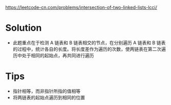 https://leetcode-cn.com/problems/intersection-of-two-linked-lists-lcci/
# Solution
* 此题重点在于检测 A 链表和 B 链表相交的节点，在分别遍历 A 链表和 B 链表的过程中，统计各自的长度。将长度差作为遍历的次数，使两链表在第二次遍历中处于相同的起始点，再共同进行遍历
# Tips
* 指针相等，而非指针所指的值相等
* 将两链表的起始点遍历到相同的位置
